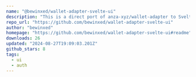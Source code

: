 ```yaml
---
name: "@bewinxed/wallet-adapter-svelte-ui"
description: "This is a direct port of anza-xyz/wallet-adapter to Svelte 5 (Will not support older versions)."
repo_url: "https://github.com/bewinxed/wallet-adapter-svelte-ui"
author: "bewinxed"
homepage: "https://github.com/bewinxed/wallet-adapter-svelte-ui#readme"
downloads: 26
updated: "2024-08-27T19:09:03.201Z"
github_stars: 8
tags: 
  - ui
  - auth
---
```

